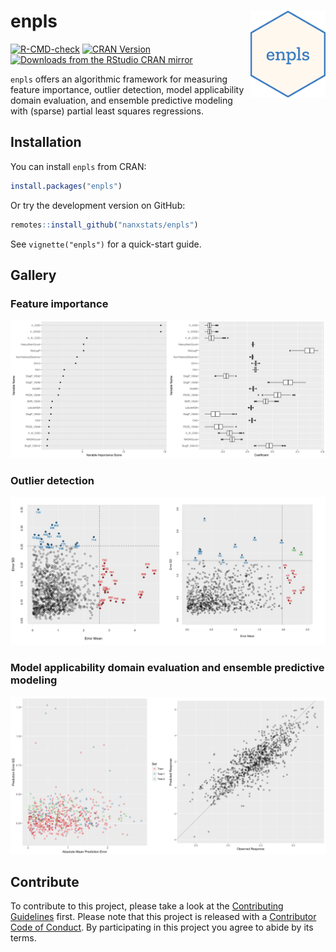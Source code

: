 
<!-- README.md is generated from README.Rmd. Please edit that file -->

# enpls <img src="man/figures/logo.png" align="right" width="120" />

<!-- badges: start -->

[![R-CMD-check](https://github.com/nanxstats/enpls/workflows/R-CMD-check/badge.svg)](https://github.com/nanxstats/enpls/actions)
[![CRAN
Version](https://www.r-pkg.org/badges/version/enpls)](https://cran.r-project.org/package=enpls)
[![Downloads from the RStudio CRAN
mirror](https://cranlogs.r-pkg.org/badges/enpls)](https://cranlogs.r-pkg.org/badges/enpls)
<!-- badges: end -->

`enpls` offers an algorithmic framework for measuring feature
importance, outlier detection, model applicability domain evaluation,
and ensemble predictive modeling with (sparse) partial least squares
regressions.

## Installation

You can install `enpls` from CRAN:

``` r
install.packages("enpls")
```

Or try the development version on GitHub:

``` r
remotes::install_github("nanxstats/enpls")
```

See `vignette("enpls")` for a quick-start guide.

## Gallery

### Feature importance

![](man/figures/feature-importance.png)

### Outlier detection

![](man/figures/outlier-detection.png)

### Model applicability domain evaluation and ensemble predictive modeling

![](man/figures/ensemble-modeling.png)

## Contribute

To contribute to this project, please take a look at the [Contributing
Guidelines](CONTRIBUTING.md) first. Please note that this project is
released with a [Contributor Code of Conduct](CONDUCT.md). By
participating in this project you agree to abide by its terms.

